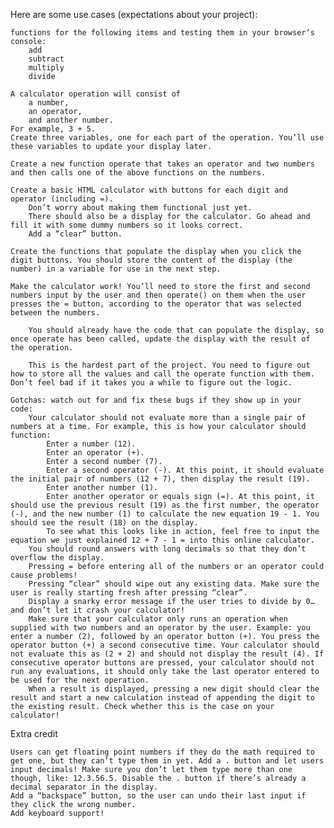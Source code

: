 Here are some use cases (expectations about your project):

    functions for the following items and testing them in your browser’s console:
        add
        subtract
        multiply
        divide

    A calculator operation will consist of 
        a number, 
        an operator, 
        and another number. 
    For example, 3 + 5. 
    Create three variables, one for each part of the operation. You’ll use these variables to update your display later.

    Create a new function operate that takes an operator and two numbers and then calls one of the above functions on the numbers.

    Create a basic HTML calculator with buttons for each digit and operator (including =).
        Don’t worry about making them functional just yet.
        There should also be a display for the calculator. Go ahead and fill it with some dummy numbers so it looks correct.
        Add a “clear” button.

    Create the functions that populate the display when you click the digit buttons. You should store the content of the display (the number) in a variable for use in the next step.

    Make the calculator work! You’ll need to store the first and second numbers input by the user and then operate() on them when the user presses the = button, according to the operator that was selected between the numbers.

        You should already have the code that can populate the display, so once operate has been called, update the display with the result of the operation.

        This is the hardest part of the project. You need to figure out how to store all the values and call the operate function with them. Don’t feel bad if it takes you a while to figure out the logic.
        
    Gotchas: watch out for and fix these bugs if they show up in your code:
        Your calculator should not evaluate more than a single pair of numbers at a time. For example, this is how your calculator should function:
            Enter a number (12).
            Enter an operator (+).
            Enter a second number (7).
            Enter a second operator (-). At this point, it should evaluate the initial pair of numbers (12 + 7), then display the result (19).
            Enter another number (1).
            Enter another operator or equals sign (=). At this point, it should use the previous result (19) as the first number, the operator (-), and the new number (1) to calculate the new equation 19 - 1. You should see the result (18) on the display.
            To see what this looks like in action, feel free to input the equation we just explained 12 + 7 - 1 = into this online calculator.
        You should round answers with long decimals so that they don’t overflow the display.
        Pressing = before entering all of the numbers or an operator could cause problems!
        Pressing “clear” should wipe out any existing data. Make sure the user is really starting fresh after pressing “clear”.
        Display a snarky error message if the user tries to divide by 0… and don’t let it crash your calculator!
        Make sure that your calculator only runs an operation when supplied with two numbers and an operator by the user. Example: you enter a number (2), followed by an operator button (+). You press the operator button (+) a second consecutive time. Your calculator should not evaluate this as (2 + 2) and should not display the result (4). If consecutive operator buttons are pressed, your calculator should not run any evaluations, it should only take the last operator entered to be used for the next operation.
        When a result is displayed, pressing a new digit should clear the result and start a new calculation instead of appending the digit to the existing result. Check whether this is the case on your calculator!

Extra credit

    Users can get floating point numbers if they do the math required to get one, but they can’t type them in yet. Add a . button and let users input decimals! Make sure you don’t let them type more than one though, like: 12.3.56.5. Disable the . button if there’s already a decimal separator in the display.
    Add a “backspace” button, so the user can undo their last input if they click the wrong number.
    Add keyboard support!
